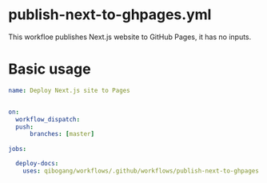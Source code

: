 # publish-next-to-ghpages.yml

This workfloe publishes Next.js website to GitHub Pages, it has no inputs.

Basic usage 
===========

```yaml
name: Deploy Next.js site to Pages


on: 
  workflow_dispatch:
  push:
      branches: [master]
  
jobs:

  deploy-docs:
    uses: qibogang/workflows/.github/workflows/publish-next-to-ghpages.yml@main
```